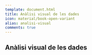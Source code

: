 ```yaml
---
template: document.html
title: Anàlisi visual de les dades
icon: material/book-open-variant
alias: analisi-visual
comments: true
---
```


## Anàlisi visual de les dades
